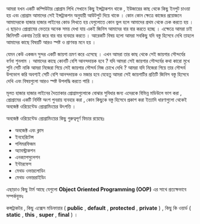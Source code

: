 আমরা যখন একটি কম্পিউটার প্রোগ্রাম লিখি সেখানে কিছু ইন্সট্রাকশন থাকে , ইউজারের কাছ থেকে কিছু ইনপুট চাওয়া হয় এবং প্রোগ্রাম আমাদের সেই ইন্সট্রাকশন অনুযায়ী আউটপুট দিয়ে থাকে । কোন কোন ক্ষেত্রে কাজের প্রয়োজনে আমাদেরকে হাজার হাজার লাইনের কোড লিখতে হয় যেগুলোতে কোন ভুল হলে আমাদের প্রথম থেকে চেক করতে হয় । এ ছাড়াও প্রোগ্রামের ভেতরে অনেক সময় দেখা যায় একই জিনিস আমাদের বার বার করতে হচ্ছে । এক্ষেত্রে আমরা চাই জিনিসটি একবার তৈরি করে বার বার ব্যবহার করতে । আরেকটি বিষয় হলো আমরা সবকিছু যদি বস্তু হিসেবে দেখি তাহলে আমাদের কাছে বিষয়টি আরও স্পষ্ট ও প্রাণবন্ত মনে হয় ।

যেমন কেউ একজন সুন্দর একটি জায়গা ভ্রমণ করে এসেছে । এখন আমরা তার কাছ থেকে সেই জায়গার সৌন্দর্যের বর্ণনা শুনলাম । আমাদের কাছে কোনটি বেশি আনন্দদায়ক হবে ? যদি আমরা সেই জায়গার সৌন্দর্যের কথা কারো মুখে শুনি সেটি নাকি আমরা নিজেরা গিয়ে সেই জায়গার সৌন্দর্য নিজ চোখে দেখি ? আমরা যদি নিজেরা গিয়ে তার সৌন্দর্য উপভোগ করি অবশ্যই সেটি বেশি আনন্দদায়ক ও মজার হবে যেহেতু আমরা সেই জায়গাটির প্রতিটি জিনিস বস্তু হিসেবে দেখি এবং বিষয়গুলো আরও স্পষ্ট উপলদ্ধি করতে পারি ।

মূলত হাজার হাজার লাইনের দৈত্যাকার প্রোগ্রামগুলোকে বোঝার সুবিধার জন্য এদেরকে বিভিন্ন মডিউলে ভাগ করা , প্রোগ্রামের একটি নির্দিষ্ট অংশ পুনরায় ব্যবহার করা , কোন কিছুকে বস্তু হিসেবে প্রকাশ করা ইত্যাদি ধারণাগুলো থেকেই অবজেক্ট ওরিয়েন্টেড প্রোগ্রামিংয়ের উৎপত্তি ।

অবজেক্ট ওরিয়েন্টেড প্রোগ্রামিংয়ের কিছু গুরুত্বপূর্ণ ফিচার রয়েছেঃ

* অবজেক্ট এবং ক্লাস
* ইনহেরিটেন্স
* পলিমরফিজম
* অ্যাবস্ট্রাকশন
* এনক্যাপসুলেশন
* ইন্টারফেস
* মেথড ওভারলোডিং
* মেথড ওভাররাইডিং

এছাড়াও কিছু টার্ম আছে যেগুলো **Object Oriented Programming (OOP)** এর সাথে প্রত্যক্ষভাবে সম্পর্কযুক্তঃ

কন্সট্রাকটর , কিছু এক্সেস মডিফায়ার ( **public** , **default** , **protected** , **private** ) , কিছু কি ওয়ার্ড ( **static** , **this** , **super** , **final** ) ।

